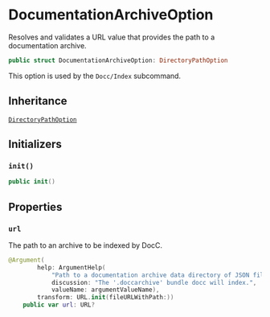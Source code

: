 # DocumentationArchiveOption

Resolves and validates a URL value that provides the path to a documentation archive.

``` swift
public struct DocumentationArchiveOption: DirectoryPathOption 
```

This option is used by the `Docc/Index` subcommand.

## Inheritance

[`DirectoryPathOption`](/DirectoryPathOption)

## Initializers

### `init()`

``` swift
public init() 
```

## Properties

### `url`

The path to an archive to be indexed by DocC.

``` swift
@Argument(
        help: ArgumentHelp(
            "Path to a documentation archive data directory of JSON files.",
            discussion: "The '.doccarchive' bundle docc will index.",
            valueName: argumentValueName),
        transform: URL.init(fileURLWithPath:))
    public var url: URL?
```
